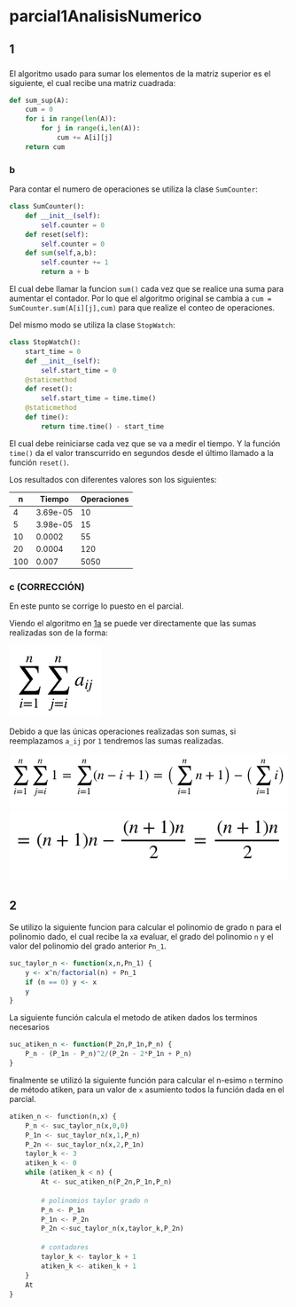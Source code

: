 # parcial1AnalisisNumerico

## 1 
### <a name='1a'></a>

El algoritmo usado para sumar los elementos de la matriz superior es el siguiente, el cual recibe una matriz cuadrada:
```python
def sum_sup(A):
	cum = 0
	for i in range(len(A)):
		for j in range(i,len(A)):
			cum += A[i][j]
	return cum
```

### b
Para contar el numero de operaciones se utiliza la clase `SumCounter`:
```python
class SumCounter():
	def __init__(self):
		self.counter = 0
	def reset(self):
		self.counter = 0
	def sum(self,a,b):
		self.counter += 1
		return a + b
```
El cual debe llamar la funcion `sum()` cada vez que se realice una suma para aumentar el contador. Por lo que el algoritmo original se cambia a `cum = SumCounter.sum(A[i][j],cum)` para que realize el conteo de operaciones.

Del mismo modo se utiliza la clase `StopWatch`:
```python
class StopWatch():
	start_time = 0
	def __init__(self):
		self.start_time = 0
	@staticmethod
	def reset():
		self.start_time = time.time()
	@staticmethod
	def time():
		return time.time() - start_time
```

El cual debe reiniciarse cada vez que se va a medir el tiempo. Y la función `time()` da el valor transcurrido en segundos desde el último llamado a la función `reset()`.

Los resultados con diferentes valores son los siguientes:


n | Tiempo | Operaciones 
------------ | ------------- | -------------  
4 | 3.69e-05 | 10
5 |  3.98e-05 | 15
10| 0.0002 | 55
20| 0.0004 | 120
100|  0.007 | 5050

### c (CORRECCIÓN)
En este punto se corrige lo puesto en el parcial.

Viendo el algoritmo en [1a](#1a) se puede ver directamente que las sumas realizadas son de la forma:

![eq1c1](eq1c1.png)

Debido a que las únicas operaciones realizadas son sumas, si reemplazamos `a_ij` por `1` tendremos las sumas realizadas.

![eq1c2](eq1c2.png)
![eq1c3](eq1c3.png)

## 2


Se utilizo la siguiente funcion para calcular el polinomio de grado n para el polinomio dado, el cual recibe la `x`a evaluar, el grado del polinomio `n` y el valor del polinomio del grado anterior `Pn_1`.

```r
suc_taylor_n <- function(x,n,Pn_1) {
	y <- x^n/factorial(n) + Pn_1
	if (n == 0) y <- x
	y
}
```

La siguiente función calcula el metodo de atiken dados los terminos necesarios

```r
suc_atiken_n <- function(P_2n,P_1n,P_n) {
	P_n - (P_1n - P_n)^2/(P_2n - 2*P_1n + P_n)
}
```


finalmente se utilizó la siguiente función para calcular el n-esimo `n` termino de método atiken, para un valor de `x` asumiento todos la función dada en el parcial.
```python
atiken_n <- function(n,x) {
	P_n <- suc_taylor_n(x,0,0)
	P_1n <- suc_taylor_n(x,1,P_n)
	P_2n <- suc_taylor_n(x,2,P_1n)
	taylor_k <- 3
	atiken_k <- 0
	while (atiken_k < n) {
		At <- suc_atiken_n(P_2n,P_1n,P_n)

		# polinomios taylor grado n
		P_n <- P_1n 
		P_1n <- P_2n
		P_2n <-suc_taylor_n(x,taylor_k,P_2n)

		# contadores
		taylor_k <- taylor_k + 1
		atiken_k <- atiken_k + 1
	}
	At
}
```
